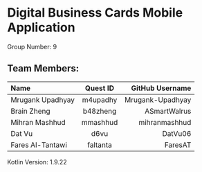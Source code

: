 # Digital Business Cards Mobile Application

Group Number: 9

## Team Members:
| Name |  Quest ID  | GitHub Username |
|:-----|:--------:|------:|
| Mrugank Upadhyay | m4upadhy | Mrugank-Upadhyay |
| Brain Zheng | b48zheng | ASmartWalrus |
| Mihran Mashhud | mmashhud | mihranmashhud |
| Dat Vu | d6vu | DatVu06 |
| Fares Al-Tantawi | faltanta | FaresAT |

Kotlin Version: 1.9.22
